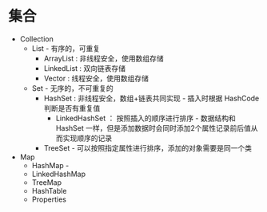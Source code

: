 # 集合

- Collection
    - List - 有序的，可重复
        - ArrayList : 非线程安全，使用数组存储
        - LinkedList : 双向链表存储
        - Vector : 线程安全，使用数组存储
    - Set - 无序的，不可重复的
        - HashSet : 非线程安全，数组+链表共同实现 - 插入时根据 HashCode 判断是否有重复值
            - LinkedHashSet ： 按照插入的顺序进行排序 - 数据结构和 HashSet 一样，但是添加数据时会同时添加2个属性记录前后值从而实现顺序的记录
        - TreeSet - 可以按照指定属性进行排序，添加的对象需要是同一个类
- Map
    - HashMap - 
    - LinkedHashMap
    - TreeMap
    - HashTable
    - Properties